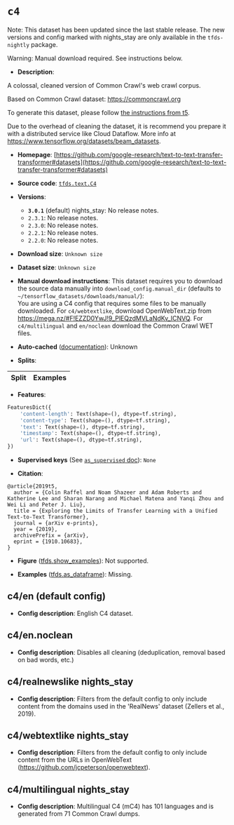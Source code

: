 <div itemscope itemtype="http://schema.org/Dataset">
  <div itemscope itemprop="includedInDataCatalog" itemtype="http://schema.org/DataCatalog">
    <meta itemprop="name" content="TensorFlow Datasets" />
  </div>

  <meta itemprop="name" content="c4" />
  <meta itemprop="description" content="A colossal, cleaned version of Common Crawl&#x27;s web crawl corpus.&#10;&#10;Based on Common Crawl dataset: https://commoncrawl.org&#10;&#10;To generate this dataset, please follow&#10;[the instructions from t5](https://github.com/google-research/text-to-text-transfer-transformer#c4).&#10;&#10;Due to the overhead of cleaning the dataset, it is recommend you prepare it with&#10;a distributed service like Cloud Dataflow. More info at&#10;https://www.tensorflow.org/datasets/beam_datasets.&#10;&#10;To use this dataset:&#10;&#10;```python&#10;import tensorflow_datasets as tfds&#10;&#10;ds = tfds.load(&#x27;c4&#x27;, split=&#x27;train&#x27;)&#10;for ex in ds.take(4):&#10;  print(ex)&#10;```&#10;&#10;See [the guide](https://www.tensorflow.org/datasets/overview) for more&#10;informations on [tensorflow_datasets](https://www.tensorflow.org/datasets).&#10;&#10;" />
  <meta itemprop="url" content="https://www.tensorflow.org/datasets/catalog/c4" />
  <meta itemprop="sameAs" content="https://github.com/google-research/text-to-text-transfer-transformer#datasets" />
  <meta itemprop="citation" content="@article{2019t5,&#10;  author = {Colin Raffel and Noam Shazeer and Adam Roberts and Katherine Lee and Sharan Narang and Michael Matena and Yanqi Zhou and Wei Li and Peter J. Liu},&#10;  title = {Exploring the Limits of Transfer Learning with a Unified Text-to-Text Transformer},&#10;  journal = {arXiv e-prints},&#10;  year = {2019},&#10;  archivePrefix = {arXiv},&#10;  eprint = {1910.10683},&#10;}" />
</div>

# `c4`

Note: This dataset has been updated since the last stable release. The new
versions and config marked with
<span class="material-icons" title="Available only in the tfds-nightly package">nights_stay</span>
are only available in the `tfds-nightly` package.

Warning: Manual download required. See instructions below.

*   **Description**:

A colossal, cleaned version of Common Crawl's web crawl corpus.

Based on Common Crawl dataset: https://commoncrawl.org

To generate this dataset, please follow
[the instructions from t5](https://github.com/google-research/text-to-text-transfer-transformer#c4).

Due to the overhead of cleaning the dataset, it is recommend you prepare it with
a distributed service like Cloud Dataflow. More info at
https://www.tensorflow.org/datasets/beam_datasets.

*   **Homepage**:
    [https://github.com/google-research/text-to-text-transfer-transformer#datasets](https://github.com/google-research/text-to-text-transfer-transformer#datasets)

*   **Source code**:
    [`tfds.text.C4`](https://github.com/tensorflow/datasets/tree/master/tensorflow_datasets/text/c4.py)

*   **Versions**:

    *   **`3.0.1`** (default)
        <span class="material-icons" title="Available only in the tfds-nightly package">nights_stay</span>:
        No release notes.
    *   `2.3.1`: No release notes.
    *   `2.3.0`: No release notes.
    *   `2.2.1`: No release notes.
    *   `2.2.0`: No release notes.

*   **Download size**: `Unknown size`

*   **Dataset size**: `Unknown size`

*   **Manual download instructions**: This dataset requires you to
    download the source data manually into `download_config.manual_dir`
    (defaults to `~/tensorflow_datasets/downloads/manual/`):<br/>
    You are using a C4 config that requires some files to be manually downloaded.
    For `c4/webtextlike`, download OpenWebText.zip from https://mega.nz/#F!EZZD0YwJ!9_PlEQzdMVLaNdKv_ICNVQ.
    For `c4/multilingual` and `en/noclean` download the Common Crawl WET files.

*   **Auto-cached**
    ([documentation](https://www.tensorflow.org/datasets/performances#auto-caching)):
    Unknown

*   **Splits**:

Split | Examples
:---- | -------:

*   **Features**:

```python
FeaturesDict({
    'content-length': Text(shape=(), dtype=tf.string),
    'content-type': Text(shape=(), dtype=tf.string),
    'text': Text(shape=(), dtype=tf.string),
    'timestamp': Text(shape=(), dtype=tf.string),
    'url': Text(shape=(), dtype=tf.string),
})
```

*   **Supervised keys** (See
    [`as_supervised` doc](https://www.tensorflow.org/datasets/api_docs/python/tfds/load#args)):
    `None`

*   **Citation**:

```
@article{2019t5,
  author = {Colin Raffel and Noam Shazeer and Adam Roberts and Katherine Lee and Sharan Narang and Michael Matena and Yanqi Zhou and Wei Li and Peter J. Liu},
  title = {Exploring the Limits of Transfer Learning with a Unified Text-to-Text Transformer},
  journal = {arXiv e-prints},
  year = {2019},
  archivePrefix = {arXiv},
  eprint = {1910.10683},
}
```

*   **Figure**
    ([tfds.show_examples](https://www.tensorflow.org/datasets/api_docs/python/tfds/visualization/show_examples)):
    Not supported.

*   **Examples**
    ([tfds.as_dataframe](https://www.tensorflow.org/datasets/api_docs/python/tfds/as_dataframe)):
    Missing.

## c4/en (default config)

*   **Config description**: English C4 dataset.

## c4/en.noclean

*   **Config description**: Disables all cleaning (deduplication, removal based
    on bad words, etc.)

## c4/realnewslike <span class="material-icons" title="Available only in the tfds-nightly package">nights_stay</span>

*   **Config description**: Filters from the default config to only include
    content from the domains used in the 'RealNews' dataset (Zellers et al.,
    2019).

## c4/webtextlike <span class="material-icons" title="Available only in the tfds-nightly package">nights_stay</span>

*   **Config description**: Filters from the default config to only include
    content from the URLs in OpenWebText
    (https://github.com/jcpeterson/openwebtext).

## c4/multilingual <span class="material-icons" title="Available only in the tfds-nightly package">nights_stay</span>

*   **Config description**: Multilingual C4 (mC4) has 101 languages and is
    generated from 71 Common Crawl dumps.
